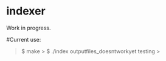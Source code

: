 # indexer

Work in progress.


#Current use:
>$ make \>
>$ ./index outputfiles_doesntworkyet testing \>